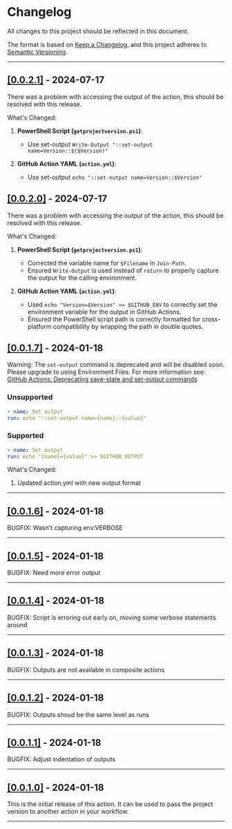 # Changelog

All changes to this project should be reflected in this document.

The format is based on [Keep a Changelog](https://keepachangelog.com/en/1.0.0/), and this project adheres to [Semantic Versioning](https://semver.org/spec/v2.0.0.html).

---

## [[0.0.2.1]](https://github.com/mod-posh/GetProjectVersion/releases/tag/v0.0.2.1) - 2024-07-17

There was a problem with accessing the output of the action, this should be resolved with this release.

What's Changed:

1. **PowerShell Script (`getprojectversion.ps1`)**:
   - Use set-output `Write-Output "::set-output name=Version::$($Version)"`

2. **GitHub Action YAML (`action.yml`)**:
   - Use set-output `echo "::set-output name=Version::$Version"`

## [[0.0.2.0]](https://github.com/mod-posh/GetProjectVersion/releases/tag/v0.0.2.0) - 2024-07-17

There was a problem with accessing the output of the action, this should be resolved with this release.

What's Changed:

1. **PowerShell Script (`getprojectversion.ps1`)**:
   - Corrected the variable name for `$Filename` in `Join-Path`.
   - Ensured `Write-Output` is used instead of `return` to properly capture the output for the calling environment.

2. **GitHub Action YAML (`action.yml`)**:
   - Used `echo "Version=$Version" >> $GITHUB_ENV` to correctly set the environment variable for the output in GitHub Actions.
   - Ensured the PowerShell script path is correctly formatted for cross-platform compatibility by wrapping the path in double quotes.

## [[0.0.1.7]](https://github.com/mod-posh/GetProjectVersion/releases/tag/v0.0.1.7) - 2024-01-18

Warning: The `set-output` command is deprecated and will be disabled soon. Please upgrade to using Environment Files. For more information see: [GitHub Actions: Deprecating save-state and set-output commands](https://github.blog/changelog/2022-10-11-github-actions-deprecating-save-state-and-set-output-commands/)

### Unsupported

```yml
- name: Set output
run: echo "::set-output name={name}::{value}"
```

### Supported

```yml
- name: Set output
run: echo "{name}={value}" >> $GITHUB_OUTPUT
```

What's Changed:

1. Updated action.yml with new output format

---

## [[0.0.1.6]](https://github.com/mod-posh/GetProjectVersion/releases/tag/v0.0.1.6) - 2024-01-18

BUGFIX: Wasn't capturing env:VERBOSE

---

## [[0.0.1.5]](https://github.com/mod-posh/GetProjectVersion/releases/tag/v0.0.1.5) - 2024-01-18

BUGFIX: Need more error output

---

## [[0.0.1.4]](https://github.com/mod-posh/GetProjectVersion/releases/tag/v0.0.1.4) - 2024-01-18

BUGFIX: Script is erroring out early on, moving some verbose statements around

---

## [[0.0.1.3]](https://github.com/mod-posh/GetProjectVersion/releases/tag/v0.0.1.3) - 2024-01-18

BUGFIX: Outputs are not available in composite actions

---

## [[0.0.1.2]](https://github.com/mod-posh/GetProjectVersion/releases/tag/v0.0.1.2) - 2024-01-18

BUGFIX: Outputs shoud be the same level as runs

---

## [[0.0.1.1]](https://github.com/mod-posh/GetProjectVersion/releases/tag/v0.0.1.1) - 2024-01-18

BUGFIX: Adjust indentation of outputs

---

## [[0.0.1.0]](https://github.com/mod-posh/GetProjectVersion/releases/tag/v0.0.1.0) - 2024-01-18

This is the initial release of this action. It can be used to pass the project version to another action in your workflow.

---
